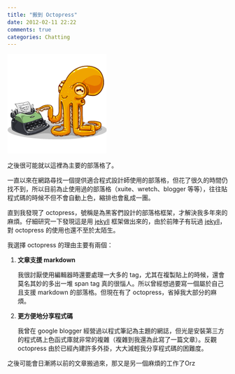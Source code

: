 ```yaml
---
title: "搬到 Octopress"
date: 2012-02-11 22:22
comments: true
categories: Chatting
---
```


![](/images/octopress.png)

之後很可能就以這裡為主要的部落格了。

一直以來在網路尋找一個提供適合程式設計師使用的部落格，但花了很久的時間仍找不到，所以目前為止使用過的部落格（xuite、wretch、blogger 等等），往往貼程式碼的時候不但不會自動上色，縮排也會亂成一團。

<!-- more -->

直到我發現了 octopress，號稱是為黑客們設計的部落格框架，才解決我多年來的麻煩。仔細研究一下發現這是用 [jekyll] 框架做出來的，由於前陣子有玩過 [jekyll]，對 octopress 的使用也還不至於太陌生。

我選擇 octopress 的理由主要有兩個：

1. **文章支援 markdown**

   我很討厭使用編輯器時還要處理一大多的 tag，尤其在複製貼上的時候，還會莫名其妙的多出一堆 span tag 真的很惱人。所以曾經想過要寫一個屬於自己且支援 markdown 的部落格。但現在有了 octopress，省掉我大部分的麻煩。

2. **更方便地分享程式碼**

   我曾在 google blogger 經營過以程式筆記為主題的網誌，但光是安裝第三方的程式碼上色函式庫就非常的複雜（複雜到我還為此寫了一篇文章）。反觀 octopress 由於已經內建許多外掛，大大減輕我分享程式碼的困難度。

之後可能會日漸將以前的文章搬過來，那又是另一個麻煩的工作了Orz

[jekyll]: http://jekyllrb.com/
